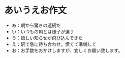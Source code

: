 # あいうえお作文
- あ：朝から驚きの連続だ
- い：いつもの朝とは様子が違う
- う：嬉しい知らせが飛び込んできた
- え：駅で急に待ち合わせ。慌てて準備して
- お：お手数をおかけしますが、宜しくお願い致します。
